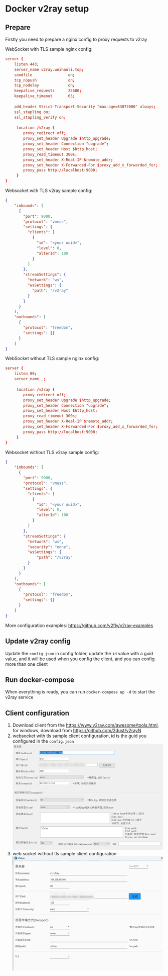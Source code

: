 # Docker v2ray setup

## Prepare

Firstly you need to prepare a nginx config to proxy requests to v2ray

WebSocket with TLS sample nginx config:

``` conf
server {
    listen 443;
    server_name v2ray.weihanli.top;
    sendfile                on;
    tcp_nopush              on;
    tcp_nodelay             on;
    keepalive_requests      25600;
    keepalive_timeout       65;
    
    add_header Strict-Transport-Security "max-age=63072000" always;
    ssl_stapling on;
    ssl_stapling_verify on;

     location /v2ray {
        proxy_redirect off;
        proxy_set_header Upgrade $http_upgrade;
        proxy_set_header Connection "upgrade";
        proxy_set_header Host $http_host;
        proxy_read_timeout 300s;
        proxy_set_header X-Real-IP $remote_addr;
        proxy_set_header X-Forwarded-For $proxy_add_x_forwarded_for;
        proxy_pass http://localhost:9000;
     }
}
```

Websocket with TLS v2ray sample config:

``` json
{
    "inbounds": [
      {
        "port": 9000,
        "protocol": "vmess",
        "settings": {
          "clients": [
            {
              "id": "<your uuid>",
              "level": 0,
              "alterId": 100
            }
          ]
        },
        "streamSettings": {
          "network": "ws",
          "wsSettings": {
            "path": "/v2ray"
          }
        }
      }
    ],
    "outbounds": [
      {
        "protocol": "freedom",
        "settings": {}
      }
    ]
}
```

WebSocket without TLS sample nginx config:

``` conf
server {
    listen 80;
    server_name _;
    
     location /v2ray {
        proxy_redirect off;
        proxy_set_header Upgrade $http_upgrade;
        proxy_set_header Connection "upgrade";
        proxy_set_header Host $http_host;
        proxy_read_timeout 300s;
        proxy_set_header X-Real-IP $remote_addr;
        proxy_set_header X-Forwarded-For $proxy_add_x_forwarded_for;
        proxy_pass http://localhost:9000;
     }
}
```

Websocket without TLS v2ray sample config:

``` json
{
    "inbounds": [
      {
        "port": 9000,
        "protocol": "vmess",
        "settings": {
          "clients": [
            {
              "id": "<your uuid>",
              "level": 0,
              "alterId": 100
            }
          ]
        },
        "streamSettings": {
          "network": "ws",
          "security": "none",
          "wsSettings": {
              "path": "/v2ray"
          }
        }
      }
    ],
    "outbounds": [
      {
        "protocol": "freedom",
        "settings": {}
      }
    ]
}
```

More configuration examples: <https://github.com/v2fly/v2ray-examples>

## Update v2ray config

Update the `config.json` in config folder, update the `id` value with a guid value, and it will be used when you config the client, and you can config more than one client

## Run docker-compose

When everything is ready, you can run `docker-compose up -d` to start the v2ray service

## Client configuration

1. Download client from the <https://www.v2ray.com/awesome/tools.html>, for windows, download from <https://github.com/2dust/v2rayN>
2. websocket with tls sample client configuration, id is the guid you configured in the `config.json`
  ![client configuration](./images/client-configuration-websocket-with-tls.png)
3. web socket without tls sample client configuration ![client-configuration-websocket-without-tls](./images/client-configuration-websocket-without-tls.png)
